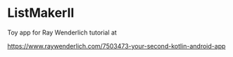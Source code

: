 # ListMakerII
Toy app for Ray Wenderlich tutorial at

https://www.raywenderlich.com/7503473-your-second-kotlin-android-app
